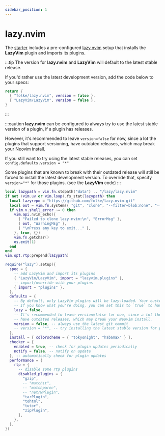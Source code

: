 ```yaml
---
sidebar_position: 1
---
```


# lazy.nvim

The [starter](https://github.com/LazyVim/starter) includes a pre-configured [lazy.nvim](https://github.com/folke/lazy.nvim)
setup that installs the **LazyVim** plugin and imports its plugins.

:::tip
The version for **lazy.nvim** and **LazyVim** will default to the latest
stable release.

If you'd rather use the latest development version, add the code below
to your specs:

```lua title="lua/plugins/core.lua"
return {
  { "folke/lazy.nvim", version = false },
  { "LazyVim/LazyVim", version = false },
}
```

:::

:::caution
**lazy.nvim** can be configured to always try to use the latest stable version
of a plugin, if a plugin has releases.

However, it's recommended to leave `version=false` for now, since a lot
the plugins that support versioning, have outdated releases, which may break
your Neovim install.

If you still want to try using the latest stable releases, you can set
`config.defaults.version = "*"`

Some plugins that are known to break with their outdated release will still
be forced to install the latest development version. To override that, specify
`version="*"` for those plugins. (see the **LazyVim** code)
:::

<!-- lazy:start -->

```lua title="lua/config/lazy.lua"
local lazypath = vim.fn.stdpath("data") .. "/lazy/lazy.nvim"
if not (vim.uv or vim.loop).fs_stat(lazypath) then
  local lazyrepo = "https://github.com/folke/lazy.nvim.git"
  local out = vim.fn.system({ "git", "clone", "--filter=blob:none", "--branch=stable", lazyrepo, lazypath })
  if vim.v.shell_error ~= 0 then
    vim.api.nvim_echo({
      { "Failed to clone lazy.nvim:\n", "ErrorMsg" },
      { out, "WarningMsg" },
      { "\nPress any key to exit..." },
    }, true, {})
    vim.fn.getchar()
    os.exit(1)
  end
end
vim.opt.rtp:prepend(lazypath)

require("lazy").setup({
  spec = {
    -- add LazyVim and import its plugins
    { "LazyVim/LazyVim", import = "lazyvim.plugins" },
    -- import/override with your plugins
    { import = "plugins" },
  },
  defaults = {
    -- By default, only LazyVim plugins will be lazy-loaded. Your custom plugins will load during startup.
    -- If you know what you're doing, you can set this to `true` to have all your custom plugins lazy-loaded by default.
    lazy = false,
    -- It's recommended to leave version=false for now, since a lot the plugin that support versioning,
    -- have outdated releases, which may break your Neovim install.
    version = false, -- always use the latest git commit
    -- version = "*", -- try installing the latest stable version for plugins that support semver
  },
  install = { colorscheme = { "tokyonight", "habamax" } },
  checker = {
    enabled = true, -- check for plugin updates periodically
    notify = false, -- notify on update
  }, -- automatically check for plugin updates
  performance = {
    rtp = {
      -- disable some rtp plugins
      disabled_plugins = {
        "gzip",
        -- "matchit",
        -- "matchparen",
        -- "netrwPlugin",
        "tarPlugin",
        "tohtml",
        "tutor",
        "zipPlugin",
      },
    },
  },
})

```

<!-- lazy:end -->
